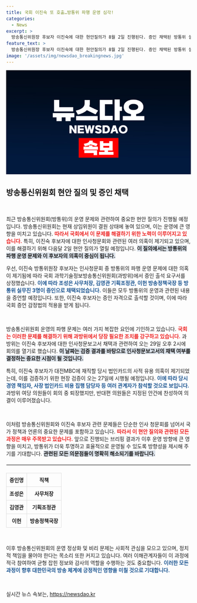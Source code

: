 ```yaml
---
title: 국회 이진숙 또 호출…방통위 파행 운영 심각!
categories:
  - News
excerpt: >
  방송통신위원장 후보자 이진숙에 대한 현안질의가 8월 2일 진행된다. 증인 채택된 방통위 실무진과 이 후보자가 파행 운영과 의혹에 답변할 예정이다. 의혹의 진실이 밝혀질지 주목된다!
feature_text: >
  방송통신위원장 후보자 이진숙에 대한 현안질의가 8월 2일 진행된다. 증인 채택된 방통위 실무진과 이 후보자가 파행 운영과 의혹에 답변할 예정이다. 의혹의 진실이 밝혀질지 주목된다!
image: '/assets/img/newsdao_breakingnews.jpg'
---
```


<p><img src="/assets/img/newsdao_breakingnews.jpg" alt="bookingtag 속보" /></p>

<h2 data-ke-size="size26">방송통신위원회 현안 질의 및 증인 채택</h2> 

<p data-ke-size="size16">&nbsp;</p> 

<p>최근 방송통신위원회(방통위)의 운영 문제와 관련하여 중요한 현안 질의가 진행될 예정입니다. 방송통신위원회는 현재 상임위원이 결원 상태에 놓여 있으며, 이는 운영에 큰 영향을 미치고 있습니다. <b><span style="color: #ee2323;">따라서 국회에서 이 문제를 해결하기 위한 노력이 이루어지고 있습니다.</span></b> 특히, 이진숙 후보자에 대한 인사청문회와 관련된 여러 의혹이 제기되고 있으며, 이를 해결하기 위해 다음달 2일 현안 질의가 열릴 예정입니다. <b><span style="background-color: #21538527;">이 질의에서는 방통위의 파행 운영 문제와 이 후보자의 의혹이 중심이 됩니다.</span></b> </p>

<p>우선, 이진숙 방통위원장 후보자는 인사청문회 중 방통위의 파행 운영 문제에 대한 의혹이 제기됨에 따라 국회 과학기술정보방송통신위원회(과방위)에서 증인 출석 요구서를 상정했습니다. <b><span style="color: #1a5490;">이에 따라 조성은 사무처장, 김영관 기획조정관, 이헌 방송정책국장 등 방통위 실무진 3명이 증인으로 채택되었습니다.</span></b> 이들은 모두 방통위의 운영과 관련된 내용을 증언할 예정입니다. 또한, 이진숙 후보자는 증인 자격으로 출석할 것이며, 이에 따라 국회 증언 감정법의 적용을 받게 됩니다.</p>

<p data-ke-size="size16">&nbsp;</p> 

<p>방송통신위원회 운영의 파행 문제는 여러 가지 복잡한 요인에 기인하고 있습니다. <b><span style="color: #ee2323;">국회는 이러한 문제를 해결하기 위해 과방위에서 당장 필요한 조치를 강구하고 있습니다.</span></b> 과방위는 이진숙 후보자에 대한 인사청문보고서 채택과 관련하여 오는 29일 오후 2시에 회의를 열기로 했습니다. <b><span style="background-color: #21538527;">이 날짜는 검증 결과를 바탕으로 인사청문보고서의 채택 여부를 결정하는 중요한 시점이 될 것입니다.</span></b> </p>

<p>특히, 이진숙 후보자가 대전MBC에 재직할 당시 법인카드의 사적 유용 의혹이 제기되었는데, 이를 검증하기 위한 현장 검증이 오는 27일에 시행될 예정입니다. <b><span style="color: #1a5490;">이에 따라 당시 경영 책임자, 사장 법인카드 비용 집행 담당자 등 여러 관계자가 참석할 것으로 보입니다.</span></b> 과방위 여당 의원들이 회의 중 퇴장했지만, 반대편 의원들은 지정된 안건에 찬성하여 의결이 이루어졌습니다. </p>

<p data-ke-size="size16">&nbsp;</p> 

<p>이처럼 방송통신위원회와 이진숙 후보자 관련 문제들은 단순한 인사 청문회를 넘어서 국가 정책과 언론의 중요한 문제를 포함하고 있습니다. <b><span style="color: #ee2323;">따라서 이 현안 질의와 관련된 모든 과정은 매우 주목받고 있습니다.</span></b> 앞으로 진행되는 브리핑 결과가 이후 운영 방향에 큰 영향을 미치고, 방통위가 더욱 투명하고 효율적으로 운영될 수 있도록 방향성을 제시해 주기를 기대합니다. <b><span style="background-color: #21538527;">관련된 모든 의문점들이 명확히 해소되기를 바랍니다.</span></b> </p>

<hr style="border: 1px solid #ddd; margin-top: 20px; margin-bottom: 20px;"/>

<table style="width: 100%; border-collapse: collapse;">
  <tr>
    <th style="text-align: center; border: 1px solid #ddd; padding: 8px;"><b>증인명</b></th>
    <th style="text-align: center; border: 1px solid #ddd; padding: 8px;"><b>직책</b></th>
  </tr>
  <tr>
    <td style="text-align: center; border: 1px solid #ddd; padding: 8px;"><b>조성은</b></td>
    <td style="text-align: center; border: 1px solid #ddd; padding: 8px;"><b>사무처장</b></td>
  </tr>
  <tr>
    <td style="text-align: center; border: 1px solid #ddd; padding: 8px;"><b>김영관</b></td>
    <td style="text-align: center; border: 1px solid #ddd; padding: 8px;"><b>기획조정관</b></td>
  </tr>
  <tr>
    <td style="text-align: center; border: 1px solid #ddd; padding: 8px;"><b>이헌</b></td>
    <td style="text-align: center; border: 1px solid #ddd; padding: 8px;"><b>방송정책국장</b></td>
  </tr>
</table>

<p data-ke-size="size16">&nbsp;</p>

<p>이후 방송통신위원회의 운영 정상화 및 비리 문제는 사회적 관심을 모으고 있으며, 정치적 책임을 물어야 한다는 목소리 또한 커지고 있습니다. 여러 이해관계자들이 이 과정에 적극 참여하여 균형 잡힌 정보와 감사의 역할을 수행하는 것도 중요합니다. <b><span style="color: #1a5490;">이러한 모든 과정이 향후 대한민국의 방송 체계에 긍정적인 영향을 미칠 것으로 기대합니다.</span></b> </p>

<p data-ke-size="size16">&nbsp;</p>
실시간 뉴스 속보는, <a href="https://newsdao.kr" rel="dofollow">https://newsdao.kr</a>


